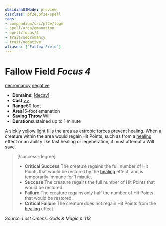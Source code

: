```yaml
---
obsidianUIMode: preview
cssclass: pf2e,pf2e-spell
tags:
- compendium/src/pf2e/logm
- spell/area/emanation
- spell/focus/4
- trait/necromancy
- trait/negative
aliases: ["Fallow Field"]
---
```

# Fallow Field *Focus 4*   
[necromancy](../../rules/traits/necromancy.md)  [negative](../../rules/traits/negative.md)  

- **Domains**: [[decay](../setting/domains.md#Decay)]
- **Cast** [>>](../../rules/core-rulebook/chapter-9-playing-the-game.md#Actions "Two-Action") 
- **Range**60 foot
- **Area**15-foot emanation
- **Saving Throw** Will
- **Duration**sustained up to 1 minute

A sickly yellow light fills the area as entropic forces prevent healing. When a creature within the area would regain Hit Points, such as from a [healing](../../rules/traits/healing.md) effect or an ability like fast healing or regeneration, it must attempt a Will save.

> [!success-degree] 
> - **Critical Success** The creature regains the full number of Hit Points that would be restored by the [healing](../../rules/traits/healing.md) effect, and is temporarily immune for 1 minute.
> - **Success** The creature regains the full number of Hit Points that would be restored.
> - **Failure** The creature regains only half the number of Hit Points that would be restored.
> - **Critical Failure** The creature does not regain Hit Points from the [healing](../../rules/traits/healing.md) effect.

*Source: Lost Omens: Gods & Magic p. 113*